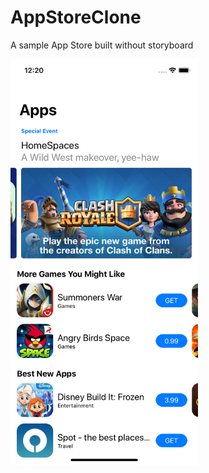 # AppStoreClone
A sample App Store built without storyboard

<kbd> <img src="https://github.com/Edwin97/AppStoreClone/blob/master/AppStoreClone/Assets.xcassets/screenshot.imageset/screenshot.png" width="300"></kbd>

